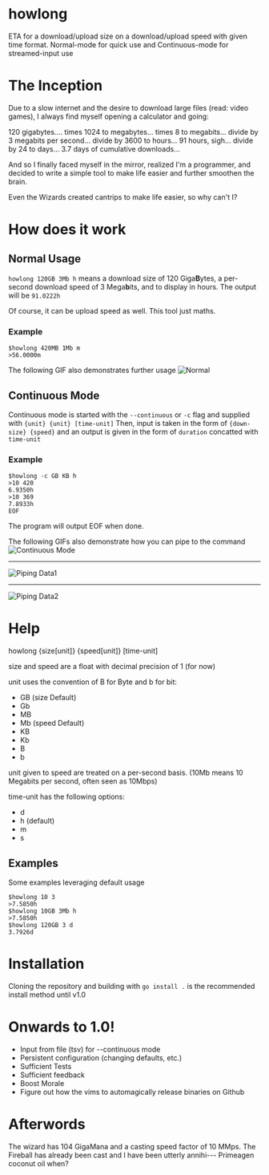 # howlong
ETA for a download/upload size on a download/upload speed with given time format.
Normal-mode for quick use and Continuous-mode for streamed-input use

# The Inception
Due to a slow internet and the desire to download large files (read: video games), I always find myself opening a calculator and going:

120 gigabytes.... times 1024 to megabytes... times 8 to megabits... divide by 3 megabits per second... divide by 3600 to hours... 91 hours, sigh... divide by 24 to days... 3.7 days of cumulative downloads...

And so I finally faced myself in the mirror, realized I'm a programmer, and decided to write a simple tool to make life easier and further smoothen the brain.

Even the Wizards created cantrips to make life easier, so why can't I?

# How does it work
## Normal Usage
`howlong 120GB 3Mb h` means a download size of 120 Giga**B**ytes, a per-second download speed of 3 Mega**b**its, and to display in hours.
The output will be `91.0222h`

Of course, it can be upload speed as well. This tool just maths.

### Example
```
$howlong 420MB 1Mb m
>56.0000m
```
The following GIF also demonstrates further usage
![Normal](./.example_gifs/normal.gif)

## Continuous Mode
Continuous mode is started with the `--continuous` or `-c` flag and supplied with `{unit} {unit} [time-unit]`
Then, input is taken in the form of `{down-size} {speed}` and an output is given in the form of `duration` concatted with `time-unit`

### Example
```
$howlong -c GB KB h
>10 420 
6.9350h
>10 369
7.8933h
EOF
```
The program will output EOF when done.

The following GIFs also demonstrate how you can pipe to the command
![Continuous Mode](./.example_gifs/continuous1.gif)

---

![Piping Data1](./.example_gifs/data1.gif)

---

![Piping Data2](./.example_gifs/data2.gif)


# Help
howlong {size[unit]} {speed[unit]} [time-unit]

size and speed are a float with decimal precision of 1 (for now)

unit uses the convention of B for Byte and b for bit:
- GB (size Default)
- Gb
- MB
- Mb (speed Default)
- KB
- Kb
- B
- b

unit given to speed are treated on a per-second basis. (10Mb means 10 Megabits per second, often seen as 10Mbps)

time-unit has the following options:
- d
- h (default)
- m
- s

## Examples
Some examples leveraging default usage
```
$howlong 10 3
>7.5850h
$howlong 10GB 3Mb h
>7.5850h
$howlong 120GB 3 d
3.7926d
```

# Installation
Cloning the repository and building with `go install .` is the recommended install method until v1.0

# Onwards to 1.0!
+ Input from file (tsv) for --continuous mode
+ Persistent configuration (changing defaults, etc.)
+ Sufficient Tests
+ Sufficient feedback
+ Boost Morale
+ Figure out how the vims to automagically release binaries on Github


# Afterwords
The wizard has 104 GigaMana and a casting speed factor of 10 MMps.
The Fireball has already been cast and I have been utterly annihi---
Primeagen coconut oil when?
